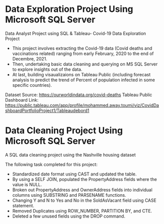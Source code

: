 # Data Exploration Project Using Microsoft SQL Server
Data Analyst Project using SQL & Tableau- Covid-19 Data Exploration Project

  - This project involves extracting the Covid-19 data (Covid deaths and vaccinations related) ranging from early February, 2020 to the end of Decembre, 2021.
  - Then, undertaking basic data cleaning and querying on MS SQL Server to explore insights out of the data.
  - At last, building visaualizaions on Tableau Public (including forecast analysis to predict the trend of Percent of population infected in some specific countries).

Dataset Source: https://ourworldindata.org/covid-deaths
Tableau Public Dashboard Link: https://public.tableau.com/app/profile/mohammed.away.toumi/viz/CovidDashboardPortfolioProject1/Tableaudebord1

# Data Cleaning Project Using Microsoft SQL Server
A SQL data cleaning project using the Nashville housing dataset

The following task completed for this project:

  - Standardized date format using CAST and updated the table.
  - By using a SELF JOIN, populated the PropertyAddress fields where the value is NULL.
  - Broken out PropertyAddress and OwnerAddress fields into individual columns using SUBSTRING and PARSENAME functions.
  - Changing Y and N to Yes and No in the SoldAsVacant field using CASE statement.
  - Removed Duplicates using ROW_NUMBER, PARTITION BY, and CTE.
  - Deleted a few unused fields using the DROP command.

